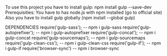 To use this project you have to install gulp:
npm install gulp --save-dev
Prerequisities:
You have to has node.js with npm installed (go to official site)
Also you have to install gulp globally (npm install --global gulp)

DEPENDENCIES
require('gulp-sass'); -- npm i gulp-sass
require('gulp-autoprefixer'); -- npm i gulp-autoprefixer
require('gulp-concat'); -- npm i gulp-concat
require('gulp-sourcemaps'); -- npm i gulp-sourcemaps
require('gulp-clean-css'); -- npm i gulp-clean-css
require('gulp-if'); -- npm i gulp-if
require('browser-sync') -- npm i browser-sync